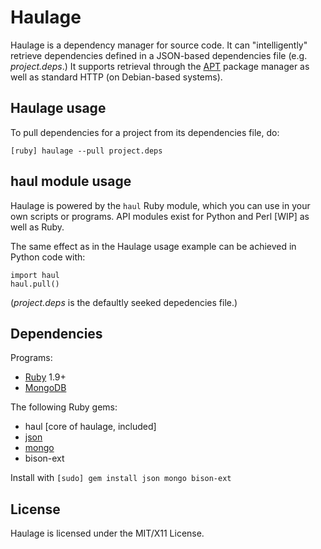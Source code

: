 Haulage
======

Haulage is a dependency manager for source code.
It can "intelligently" retrieve dependencies defined in
a JSON-based dependencies file (e.g. *project.deps*.) It 
supports retrieval through the [APT](http://en.wikipedia.org/wiki/Advanced_Packaging_Tool)
package manager as well as standard HTTP (on Debian-based systems).

Haulage usage
-----

To pull dependencies for a project from its dependencies file, do:

 `[ruby] haulage --pull project.deps`

haul module usage
-----------------
Haulage is powered by the `haul` Ruby module, which you can use in your
own scripts or programs. API modules exist for Python and Perl [WIP] as well as Ruby.

The same effect as in the Haulage usage example can be achieved in Python code with:

    import haul
	haul.pull()

(*project.deps* is the defaultly seeked depedencies file.)

Dependencies
------------

Programs:

* [Ruby](http://www.ruby-lang.org) 1.9+
* [MongoDB](http://www.mongodb.org)

The following Ruby gems:

* haul [core of haulage, included]
* [json](http://rubygems.org/gems/json)
* [mongo](http://rubygems.org/gems/mongo)
* bison-ext

Install with `[sudo] gem install json mongo bison-ext`

License
-------
Haulage is licensed under the MIT/X11 License.
